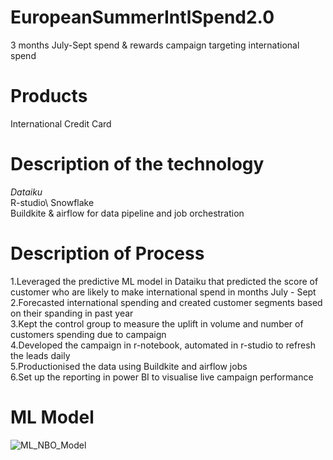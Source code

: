 # EuropeanSummerIntlSpend2.0
3 months July-Sept spend &amp; rewards campaign targeting international spend 

# Products 
International Credit Card 

# Description of the technology 
*Dataiku*\
R-studio\ 
Snowflake\
Buildkite & airflow for data pipeline and job orchestration 

# Description of Process 
1.Leveraged the predictive ML model in Dataiku that predicted the score of customer who are likely to make international spend in months July - Sept \
2.Forecasted international spending and created customer segments based on their spanding in past year\
3.Kept the control group to measure the uplift in volume and number of customers spending due to campaign\
4.Developed the campaign in r-notebook, automated in r-studio to refresh the leads daily \
5.Productionised the data using Buildkite and airflow jobs \
6.Set up the reporting in power BI to visualise live campaign performance 

# ML Model 

![ML_NBO_Model](https://github.com/kkaurr/EuropeanSummerIntlSpend2.0/assets/89369829/e3a643dd-d653-45e0-8221-81829c631304)

